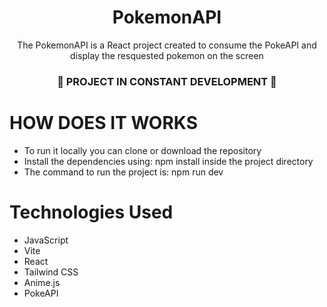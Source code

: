 <h1 align= "center">PokemonAPI</h1>

<div align= "center">
    <p>The PokemonAPI is a React project created to consume the PokeAPI and display the resquested pokemon on the screen <p>
</div>

<h3 align="center"> 🚧 PROJECT IN CONSTANT DEVELOPMENT 🚧</h3>

<div>
    <h1>HOW DOES IT WORKS</h1>
        <ul>
        <li>To run it locally you can clone or download the repository</li>
        <li>Install the dependencies using: npm install inside the project directory</li>
        <li>The command to run the project is: npm run dev</li>
        </ul>
</div>

<div>
    <h1>Technologies Used</h1>
        <ul>
            <li>JavaScript</li>
            <li>Vite</li>
            <li>React</li>
            <li>Tailwind CSS</li>
            <li>Anime.js</li>
            <li>PokeAPI</li>
        </ul>
</div>

